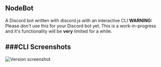 NodeBot
---
A Discord bot written with discord.js with an interactive CLI
**WARNING:** Please _don't_ use this for your Discord bot yet. This is a work-in-progress and it's functionality will be **very** limited for a while.

###CLI Screenshots
---
![Version screenshot](http://i.imgur.com/tu5HRXs.png)
